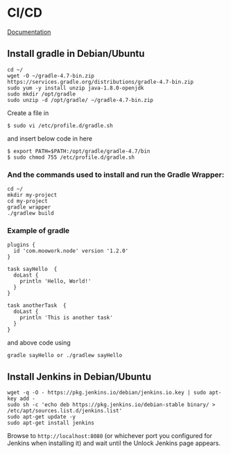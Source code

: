 # CI/CD
[Documentation](#guideline)

## Install gradle in Debian/Ubuntu
```
cd ~/
wget -O ~/gradle-4.7-bin.zip https://services.gradle.org/distributions/gradle-4.7-bin.zip
sudo yum -y install unzip java-1.8.0-openjdk
sudo mkdir /opt/gradle
sudo unzip -d /opt/gradle/ ~/gradle-4.7-bin.zip
```
Create a file in 
```
$ sudo vi /etc/profile.d/gradle.sh
```
and insert below code in here
```
$ export PATH=$PATH:/opt/gradle/gradle-4.7/bin
$ sudo chmod 755 /etc/profile.d/gradle.sh
```
### And the commands used to install and run the Gradle Wrapper:
```
cd ~/
mkdir my-project
cd my-project
gradle wrapper
./gradlew build
```
### Example of gradle
```
plugins {
  id 'com.moowork.node' version '1.2.0'
}

task sayHello  {
  doLast {
    println 'Hello, World!'
  }
}

task anotherTask  {
  doLast {
    println 'This is another task'
  }
}
```
and above code using
```
gradle sayHello or ./gradlew sayHello
```
## Install Jenkins in Debian/Ubuntu 
```
wget -q -O - https://pkg.jenkins.io/debian/jenkins.io.key | sudo apt-key add -
sudo sh -c 'echo deb https://pkg.jenkins.io/debian-stable binary/ > /etc/apt/sources.list.d/jenkins.list'
sudo apt-get update -y
sudo apt-get install jenkins
```
Browse to ```http://localhost:8080``` (or whichever port you configured for Jenkins when installing it) and wait until the Unlock Jenkins page appears.

